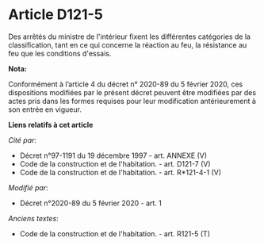 # Article D121-5

Des arrêtés du ministre de l'intérieur fixent les différentes catégories de la classification, tant en ce qui concerne la
réaction au feu, la résistance au feu que les conditions d'essais.

**Nota:**

Conformément à l’article 4 du décret n° 2020-89 du 5 février 2020, ces dispositions modifiées par le présent décret peuvent
être modifiées par des actes pris dans les formes requises pour leur modification antérieurement à son entrée en vigueur.

**Liens relatifs à cet article**

_Cité par_:

  - Décret n°97-1191 du 19 décembre 1997 - art. ANNEXE (V)
  - Code de la construction et de l'habitation. - art. D121-7 (V)
  - Code de la construction et de l'habitation. - art. R*121-4-1 (V)

_Modifié par_:

  - Décret n°2020-89 du 5 février 2020 - art. 1

_Anciens textes_:

  - Code de la construction et de l'habitation. - art. R121-5 (T)
